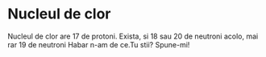 # Nucleul de clor

Nucleul de clor are 17 de protoni. Exista, si 18 sau 20 de neutroni acolo, mai
rar 19 de neutroni Habar n-am de ce.Tu stii? Spune-mi!
